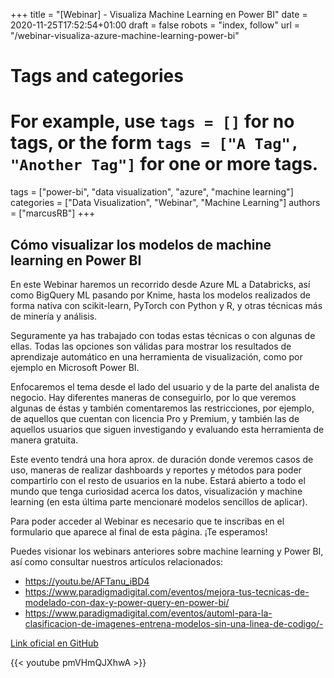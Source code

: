 +++
title = "[Webinar] - Visualiza Machine Learning en Power BI"
date = 2020-11-25T17:52:54+01:00
draft = false
robots = "index, follow"
url = "/webinar-visualiza-azure-machine-learning-power-bi"

# Tags and categories
# For example, use `tags = []` for no tags, or the form `tags = ["A Tag", "Another Tag"]` for one or more tags.
tags = ["power-bi", "data visualization", "azure", "machine learning"]
categories = ["Data Visualization", "Webinar", "Machine Learning"]
authors = ["marcusRB"]
+++

## Cómo visualizar los modelos de machine learning en Power BI

En este Webinar haremos un recorrido desde Azure ML a Databricks, así como BigQuery ML pasando por Knime, hasta los modelos realizados de forma nativa con scikit-learn, PyTorch con Python y R, y otras técnicas más de minería y análisis.

Seguramente ya has trabajado con todas estas técnicas o con algunas de ellas. Todas las opciones son válidas para mostrar los resultados de aprendizaje automático en una herramienta de visualización, como por ejemplo en Microsoft Power BI.

Enfocaremos el tema desde el lado del usuario y de la parte del analista de negocio. Hay diferentes maneras de conseguirlo, por lo que veremos algunas de éstas y también comentaremos las restricciones, por ejemplo, de aquellos que cuentan con licencia Pro y Premium, y también las de aquellos usuarios que siguen investigando y evaluando esta herramienta de manera gratuita.

Este evento tendrá una hora aprox. de duración donde veremos casos de uso, maneras de realizar dashboards y reportes y métodos para poder compartirlo con el resto de usuarios en la nube. Estará abierto a todo el mundo que tenga curiosidad acerca los datos, visualización y machine learning (en esta última parte mencionaré modelos sencillos de aplicar).

Para poder acceder al Webinar es necesario que te inscribas en el formulario que aparece al final de esta página. ¡Te esperamos!

Puedes visionar los webinars anteriores sobre machine learning y Power BI, así como consultar nuestros artículos relacionados:

- https://youtu.be/AFTanu_iBD4
- https://www.paradigmadigital.com/eventos/mejora-tus-tecnicas-de-modelado-con-dax-y-power-query-en-power-bi/
- https://www.paradigmadigital.com/eventos/automl-para-la-clasificacion-de-imagenes-entrena-modelos-sin-una-linea-de-codigo/-

[Link oficial en GitHub](https://github.com/marcusRB/WEBINAR_ML_PowerBI)

{{< youtube pmVHmQJXhwA >}}




